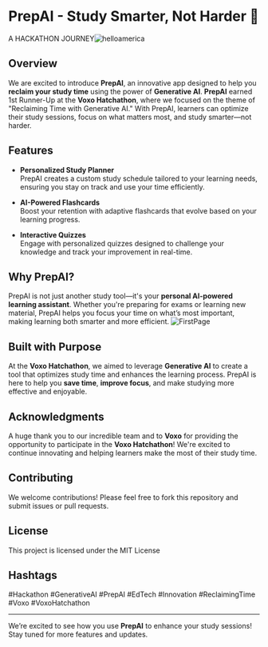 # PrepAI - Study Smarter, Not Harder 🚀
A HACKATHON JOURNEY![helloamerica](https://github.com/user-attachments/assets/3f57c37e-e2fe-4026-8f92-657ac9552897)


## Overview
We are excited to introduce **PrepAI**, an innovative app designed to help you **reclaim your study time** using the power of **Generative AI**. **PrepAI** earned 1st Runner-Up at the **Voxo Hatchathon**, where we focused on the theme of "Reclaiming Time with Generative AI." With PrepAI, learners can optimize their study sessions, focus on what matters most, and study smarter—not harder.

## Features

- **Personalized Study Planner**  
  PrepAI creates a custom study schedule tailored to your learning needs, ensuring you stay on track and use your time efficiently.

- **AI-Powered Flashcards**  
  Boost your retention with adaptive flashcards that evolve based on your learning progress.

- **Interactive Quizzes**  
  Engage with personalized quizzes designed to challenge your knowledge and track your improvement in real-time.

## Why PrepAI?

PrepAI is not just another study tool—it's your **personal AI-powered learning assistant**. Whether you're preparing for exams or learning new material, PrepAI helps you focus your time on what’s most important, making learning both smarter and more efficient. 
![FirstPage](https://github.com/user-attachments/assets/0bedee5d-e0eb-4023-88fe-72b1dd0f509d)


## Built with Purpose

At the **Voxo Hatchathon**, we aimed to leverage **Generative AI** to create a tool that optimizes study time and enhances the learning process. PrepAI is here to help you **save time**, **improve focus**, and make studying more effective and enjoyable.

## Acknowledgments

A huge thank you to our incredible team and to **Voxo** for providing the opportunity to participate in the **Voxo Hatchathon**! We're excited to continue innovating and helping learners make the most of their study time.


## Contributing

We welcome contributions! Please feel free to fork this repository and submit issues or pull requests.

## License

This project is licensed under the MIT License 

## Hashtags

#Hackathon #GenerativeAI #PrepAI #EdTech #Innovation #ReclaimingTime #Voxo #VoxoHatchathon

---

We’re excited to see how you use **PrepAI** to enhance your study sessions! Stay tuned for more features and updates.
